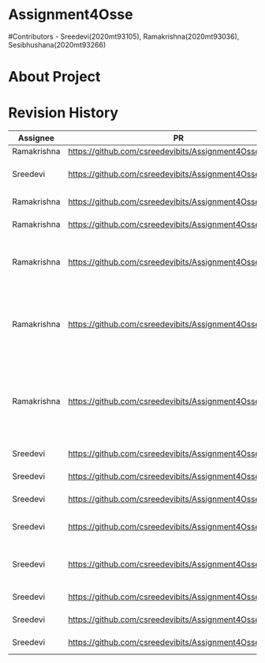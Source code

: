 # Assignment4Osse
#Contributors - Sreedevi(2020mt93105), Ramakrishna(2020mt93036), Sesibhushana(2020mt93266)

# About Project






# Revision History

|Assignee      |   PR                                                        |Comments   
|--------------|-------------------------------------------------------------|------------------------------------------------------------------------
|Ramakrishna   |     https://github.com/csreedevibits/Assignment4Osse/pull/1 |
|Sreedevi      |     https://github.com/csreedevibits/Assignment4Osse/pull/2 | Adding another para
|Ramakrishna   |     https://github.com/csreedevibits/Assignment4Osse/pull/3 | Merge to main
|Ramakrishna   |     https://github.com/csreedevibits/Assignment4Osse/pull/4 | merge to main
|Ramakrishna   |     https://github.com/csreedevibits/Assignment4Osse/pull/5 | Added bootstrap theme and basic changes
|Ramakrishna   |     https://github.com/csreedevibits/Assignment4Osse/pull/7 | Resolution for issue "Remove google maps render on index page"
|Ramakrishna   |     https://github.com/csreedevibits/Assignment4Osse/pull/9 | Issue resolution Price modification for business and developer plans
|Sreedevi      |     https://github.com/csreedevibits/Assignment4Osse/pull/12| Issue 10 and 11
|Sreedevi      |     https://github.com/csreedevibits/Assignment4Osse/pull/13| Location Updates
|Sreedevi      |     https://github.com/csreedevibits/Assignment4Osse/pull/14| Updating email
|Sreedevi      |     https://github.com/csreedevibits/Assignment4Osse/pull/15| Updating email in inner page
|Sreedevi      |     https://github.com/csreedevibits/Assignment4Osse/pull/16| Updating email id in portfolio page
|Sreedevi      |     https://github.com/csreedevibits/Assignment4Osse/pull/17| Merge to main
|Sreedevi      |     https://github.com/csreedevibits/Assignment4Osse/pull/27| Updating profile page
|Sreedevi      |     https://github.com/csreedevibits/Assignment4Osse/pull/27| Updating profile page



